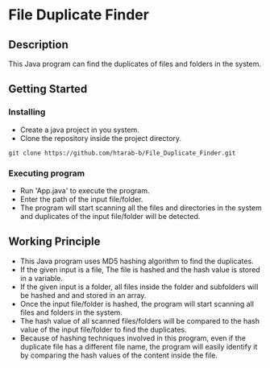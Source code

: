 # File Duplicate Finder

## Description

This Java program can find the duplicates of files and folders in the system.

## Getting Started

### Installing
* Create a java project in you system.
* Clone the repository inside the project directory.
```
git clone https://github.com/htarab-b/File_Duplicate_Finder.git
```

### Executing program
* Run 'App.java' to execute the program.
* Enter the path of the input file/folder.
* The program will start scanning all the files and directories in the system and duplicates of the input file/folder will be detected.

## Working Principle
* This Java program uses MD5 hashing algorithm to find the duplicates.
* If the given input is a file, The file is hashed and the hash value is stored in a variable.
* If the given input is a folder, all files inside the folder and subfolders will be hashed and and stored in an array.
* Once the input file/folder is hashed, the program will start scanning all files and folders in the system.
* The hash value of all scanned files/folders will be compared to the hash value of the input file/folder to find the duplicates.
* Because of hashing techniques involved in this program, even if the duplicate file has a different file name, the program will easily identify it by comparing the hash values of the content inside the file.
